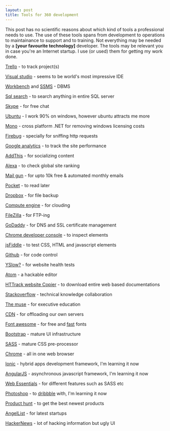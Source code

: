 ```yaml
---
layout: post
title: Tools for 360 development
---
```


This post has no scientific reasons about which kind of tools a professional needs to use. The use of these tools spans from development to operations to maintainance to support and to training. Not everything may be needed by a **[your favourite technology]** developer. The tools may be relevant you in case you're an Internet startup. I use (or used) them for getting my work done.

[Trello](https://trello.com/) - to track project(s)

[Visual studio](https://www.visualstudio.com/) - seems to be world's most impressive IDE

[Workbench](http://mysqlworkbench.org/) and [SSMS](http://microsoft.com/sqlserver) - DBMS

[Sql search](https://www.red-gate.com/products/sql-development/sql-search/) - to search anything in entire SQL server

[Skype](www.skype.com) - for free chat

[Ubuntu](www.ubuntu.com/) - I work 90% on windows, however ubuntu attracts me more

[Mono](http://www.mono-project.com/) - cross platform .NET for removing windows licensing costs

[Firebug](http://getfirebug.com/) - specially for sniffing http requests

[Google analytics](https://www.google.co.in/analytics/) - to track the site performance

[AddThis](https://www.addthis.com) - for socializing content

[Alexa](http://www.alexa.com/) - to check global site ranking

[Mail gun](https://mailgun.com/) - for upto 10k free & automated monthly emails

[Pocket](https://getpocket.com/) - to read later

[Dropbox](https://www.dropbox.com/) - for file backup

[Compute engine](https://cloud.google.com/compute/) - for clouding

[FileZilla](http://filezilla-project.org/) - for FTP-ing

[GoDaddy](https://www.godaddy.com) - for DNS and SSL certificate management

[Chrome developer console](https://developer.chrome.com/devtools/docs/console) - to inspect elements

[jsFiddle](http://jsfiddle.net/user/xameeramir) - to test CSS, HTML and javascript elements

[Github](https://desktop.github.com/) - for code control

[YSlow?](https://yslow.org/) - for website health tests

[Atom](https://atom.io/) - a hackable editor

[HTTrack website Copier](http://www.httrack.com/) - to download entire web based documentations

[Stackoverflow](http://stackoverflow.com/questions/ask) - technical knowledge collaboration

[The muse](https://www.themuse.com/) - for executive education

[CDN](https://developers.google.com/speed/libraries/?hl=en) - for offloading our own servers

[Font awesome](http://fortawesome.github.io/Font-Awesome/) - for free and [fast](http://www.bootstrapcdn.com/#fontawesome_tab) fonts

[Bootstrap](http://getbootstrap.com/) - mature UI infrastructure

[SASS](http://sass-lang.com/) - mature CSS pre-processor

[Chrome](https://www.google.com/chrome/) - all in one web browser

[Ionic](http://ionicframework.com/) - hybrid apps development framework, I'm learning it now

[AngularJS](https://angularjs.org/) - asynchronous javascript framework, I'm learning it now

[Web Essentials](http://vswebessentials.com/download) - for different features such as SASS etc

[Photoshop](http://www.photoshop.com/) - to [dribbble](http://dribbble.com/) with, I'm learning it now

[Product hunt](http://www.producthunt.com/) - to get the best newest products

[AngelList](https://angel.co) - for latest startups

[HackerNews](https://news.ycombinator.com) - lot of hacking information but ugly UI
